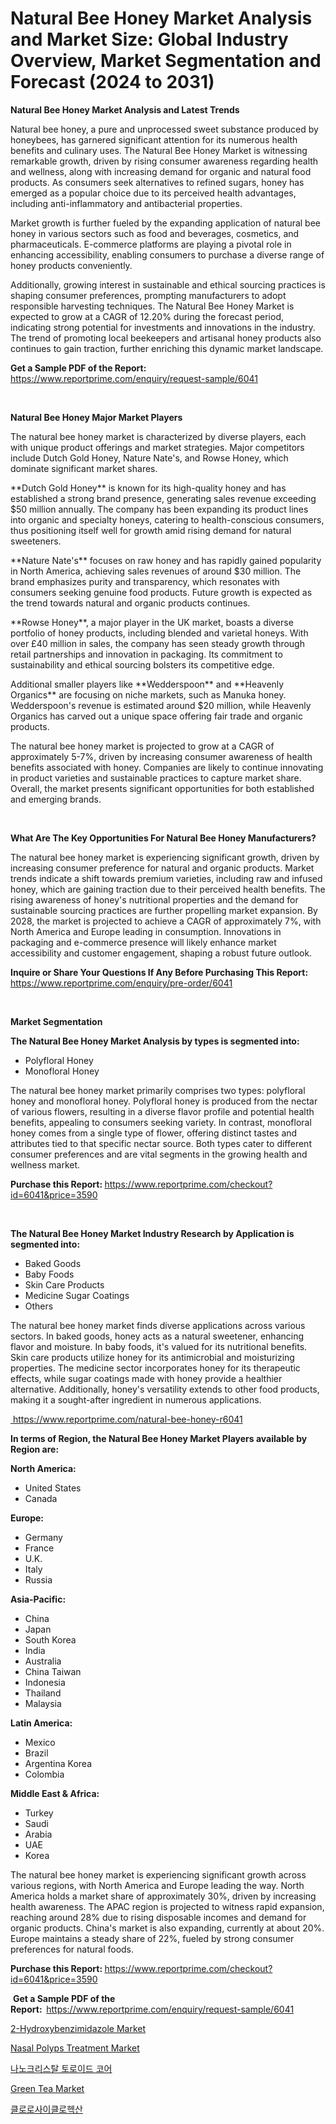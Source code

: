 <p><h1>Natural Bee Honey Market Analysis and Market Size: Global Industry Overview, Market Segmentation and Forecast (2024 to 2031)</h1></p><p><strong>Natural Bee Honey Market Analysis and Latest Trends</strong></p>
<p><p>Natural bee honey, a pure and unprocessed sweet substance produced by honeybees, has garnered significant attention for its numerous health benefits and culinary uses. The Natural Bee Honey Market is witnessing remarkable growth, driven by rising consumer awareness regarding health and wellness, along with increasing demand for organic and natural food products. As consumers seek alternatives to refined sugars, honey has emerged as a popular choice due to its perceived health advantages, including anti-inflammatory and antibacterial properties. </p><p>Market growth is further fueled by the expanding application of natural bee honey in various sectors such as food and beverages, cosmetics, and pharmaceuticals. E-commerce platforms are playing a pivotal role in enhancing accessibility, enabling consumers to purchase a diverse range of honey products conveniently. </p><p>Additionally, growing interest in sustainable and ethical sourcing practices is shaping consumer preferences, prompting manufacturers to adopt responsible harvesting techniques. The Natural Bee Honey Market is expected to grow at a CAGR of 12.20% during the forecast period, indicating strong potential for investments and innovations in the industry. The trend of promoting local beekeepers and artisanal honey products also continues to gain traction, further enriching this dynamic market landscape.</p></p>
<p><strong>Get a Sample PDF of the Report:&nbsp;</strong> <a href="https://www.reportprime.com/enquiry/request-sample/6041">https://www.reportprime.com/enquiry/request-sample/6041</a></p>
<p>&nbsp;</p>
<p><strong>Natural Bee Honey Major Market Players</strong></p>
<p><p>The natural bee honey market is characterized by diverse players, each with unique product offerings and market strategies. Major competitors include Dutch Gold Honey, Nature Nate's, and Rowse Honey, which dominate significant market shares.</p><p>**Dutch Gold Honey** is known for its high-quality honey and has established a strong brand presence, generating sales revenue exceeding $50 million annually. The company has been expanding its product lines into organic and specialty honeys, catering to health-conscious consumers, thus positioning itself well for growth amid rising demand for natural sweeteners.</p><p>**Nature Nate's** focuses on raw honey and has rapidly gained popularity in North America, achieving sales revenues of around $30 million. The brand emphasizes purity and transparency, which resonates with consumers seeking genuine food products. Future growth is expected as the trend towards natural and organic products continues.</p><p>**Rowse Honey**, a major player in the UK market, boasts a diverse portfolio of honey products, including blended and varietal honeys. With over £40 million in sales, the company has seen steady growth through retail partnerships and innovation in packaging. Its commitment to sustainability and ethical sourcing bolsters its competitive edge.</p><p>Additional smaller players like **Wedderspoon** and **Heavenly Organics** are focusing on niche markets, such as Manuka honey. Wedderspoon's revenue is estimated around $20 million, while Heavenly Organics has carved out a unique space offering fair trade and organic products.</p><p>The natural bee honey market is projected to grow at a CAGR of approximately 5-7%, driven by increasing consumer awareness of health benefits associated with honey. Companies are likely to continue innovating in product varieties and sustainable practices to capture market share. Overall, the market presents significant opportunities for both established and emerging brands.</p></p>
<p>&nbsp;</p>
<p><strong>What Are The Key Opportunities For Natural Bee Honey Manufacturers?</strong></p>
<p><p>The natural bee honey market is experiencing significant growth, driven by increasing consumer preference for natural and organic products. Market trends indicate a shift towards premium varieties, including raw and infused honey, which are gaining traction due to their perceived health benefits. The rising awareness of honey's nutritional properties and the demand for sustainable sourcing practices are further propelling market expansion. By 2028, the market is projected to achieve a CAGR of approximately 7%, with North America and Europe leading in consumption. Innovations in packaging and e-commerce presence will likely enhance market accessibility and customer engagement, shaping a robust future outlook.</p></p>
<p><strong>Inquire or Share Your Questions If Any Before Purchasing This Report:</strong> <a href="https://www.reportprime.com/enquiry/pre-order/6041">https://www.reportprime.com/enquiry/pre-order/6041</a></p>
<p>&nbsp;</p>
<p><strong>Market Segmentation</strong></p>
<p><strong>The Natural Bee Honey Market Analysis by types is segmented into:</strong></p>
<p><ul><li>Polyfloral Honey</li><li>Monofloral Honey</li></ul></p>
<p><p>The natural bee honey market primarily comprises two types: polyfloral honey and monofloral honey. Polyfloral honey is produced from the nectar of various flowers, resulting in a diverse flavor profile and potential health benefits, appealing to consumers seeking variety. In contrast, monofloral honey comes from a single type of flower, offering distinct tastes and attributes tied to that specific nectar source. Both types cater to different consumer preferences and are vital segments in the growing health and wellness market.</p></p>
<p><strong>Purchase this Report:&nbsp;</strong><a href="https://www.reportprime.com/checkout?id=6041&price=3590">https://www.reportprime.com/checkout?id=6041&price=3590</a></p>
<p>&nbsp;</p>
<p><strong>The Natural Bee Honey Market Industry Research by Application is segmented into:</strong></p>
<p><ul><li>Baked Goods</li><li>Baby Foods</li><li>Skin Care Products</li><li>Medicine Sugar Coatings</li><li>Others</li></ul></p>
<p><p>The natural bee honey market finds diverse applications across various sectors. In baked goods, honey acts as a natural sweetener, enhancing flavor and moisture. In baby foods, it's valued for its nutritional benefits. Skin care products utilize honey for its antimicrobial and moisturizing properties. The medicine sector incorporates honey for its therapeutic effects, while sugar coatings made with honey provide a healthier alternative. Additionally, honey's versatility extends to other food products, making it a sought-after ingredient in numerous applications.</p></p>
<p><a href="https://www.reportprime.com/natural-bee-honey-r6041">&nbsp;https://www.reportprime.com/natural-bee-honey-r6041</a></p>
<p><strong>In terms of Region, the Natural Bee Honey Market Players available by Region are:</strong></p>
<p>
    <p> <strong> North America: </strong>
        <ul>
            <li>United States</li>
            <li>Canada</li>
        </ul>
        </p> 
    <p> <strong> Europe: </strong>
        <ul>
            <li>Germany</li>
            <li>France</li>
            <li>U.K.</li>
            <li>Italy</li>
            <li>Russia</li>
        </ul>
        </p> 
    <p> <strong> Asia-Pacific: </strong>
        <ul>
            <li>China</li>
            <li>Japan</li>
            <li>South Korea</li>
            <li>India</li>
            <li>Australia</li>
            <li>China Taiwan</li>
            <li>Indonesia</li>
            <li>Thailand</li>
            <li>Malaysia</li>
        </ul>
        </p> 
    <p> <strong> Latin America: </strong>
        <ul>
            <li>Mexico</li>
            <li>Brazil</li>
            <li>Argentina Korea</li>
            <li>Colombia</li>
        </ul>
        </p> 
    <p> <strong> Middle East & Africa: </strong>
        <ul>
            <li>Turkey</li>
            <li>Saudi</li>
            <li>Arabia</li>
            <li>UAE</li>
            <li>Korea</li>
        </ul>
    </p>
    </p>
<p><p>The natural bee honey market is experiencing significant growth across various regions, with North America and Europe leading the way. North America holds a market share of approximately 30%, driven by increasing health awareness. The APAC region is projected to witness rapid expansion, reaching around 28% due to rising disposable incomes and demand for organic products. China's market is also expanding, currently at about 20%. Europe maintains a steady share of 22%, fueled by strong consumer preferences for natural foods.</p></p>
<p><strong>Purchase this Report: </strong><a href="https://www.reportprime.com/checkout?id=6041&price=3590">https://www.reportprime.com/checkout?id=6041&price=3590</a></p>
<p>&nbsp;<strong>Get a Sample PDF of the Report:&nbsp;&nbsp;</strong><a href="https://www.reportprime.com/enquiry/request-sample/6041">https://www.reportprime.com/enquiry/request-sample/6041</a></p>
<p><strong></strong></p>
<p><p><a href="https://issuu.com/reportprime-2/docs/2-hydroxybenzimidazole-market-size-_b227fbf9e1c109">2-Hydroxybenzimidazole Market</a></p><p><a href="https://www.linkedin.com/pulse/global-nasal-polyps-treatment-market-projected-grow-yxgef?trackingId=6Bk8m8hJRYmEUvWSYzeAxw%3D%3D">Nasal Polyps Treatment Market</a></p><p><a href="https://medium.com/@avaoneill70/%EC%A0%84%EC%84%B8%EA%B3%84-%EB%82%98%EB%85%B8%EA%B2%B0%EC%A0%95-%ED%86%A0%EB%A1%9C%EC%9D%B4%EB%93%9C-%EC%BD%94%EC%96%B4-%EC%8B%9C%EC%9E%A5%EC%97%90-%EB%8C%80%ED%95%9C-%ED%8F%AC%EA%B4%84%EC%A0%81%EC%9D%B8-%EB%B6%84%EC%84%9D-%EC%84%B1%EC%9E%A5-%EB%8F%99%ED%96%A5-%EB%B0%8F-%EC%8B%9C%EC%9E%A5-%EC%A0%84%EB%A7%9D-2024-2031-66acc1079c88">나노크리스탈 토로이드 코어</a></p><p><a href="https://github.com/mabutironaldo/Market-Research-Report-List-6/blob/main/green-tea-market.md">Green Tea Market</a></p><p><a href="https://medium.com/@avaoneill70/%ED%81%B4%EB%A1%9C%EB%A1%9C%EC%82%AC%EC%9D%B4%ED%81%B4%ED%97%A5%EC%82%B0-%EC%8B%9C%EC%9E%A5-2024-2031-%EC%82%B0%EC%97%85-%ED%86%B5%EC%B0%B0%EB%A0%A5-%EB%B0%8F-%ED%88%AC%EC%9E%90-%EA%B8%B0%ED%9A%8C-cf0781f866c7">클로로사이클로헥산</a></p></p>